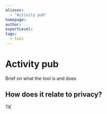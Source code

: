 ```yaml
---
aliases:
  - "Activity pub"
homepage: 
author: 
expertLevel: 
tags:
  - tool
---
```

# Activity pub

Brief on what the tool is and does 

## How does it relate to privacy?

TK 


